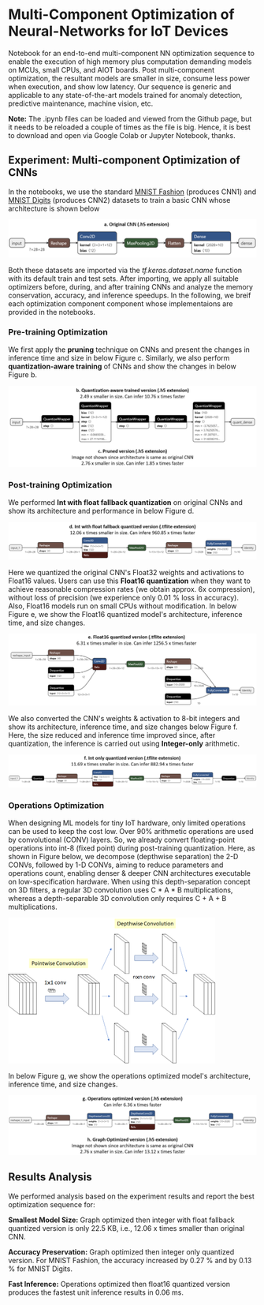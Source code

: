 # Multi-Component Optimization of Neural-Networks for IoT Devices

Notebook for an end-to-end multi-component NN optimization sequence to enable the execution of high memory plus computation demanding models on MCUs, small CPUs, and AIOT boards. Post multi-component optimization, the resultant models are smaller in size, consume less power when execution, and show low latency. Our sequence is generic and applicable to any state-of-the-art models trained for anomaly detection, predictive maintenance, machine vision, etc.

**Note:** The .ipynb files can be loaded and viewed from the Github page, but it needs to be reloaded a couple of times as the file is big. Hence, it is best to download and open via Google Colab or Jupyter Notebook, thanks.

## Experiment: Multi-component Optimization of CNNs

In the notebooks, we use the standard [MNIST Fashion](https://www.kaggle.com/zalando-research/fashionmnist) (produces CNN1) and [MNIST Digits](http://yann.lecun.com/exdb/mnist/) (produces CNN2) datasets to train a basic CNN whose architecture is shown below

![alt text](https://github.com/bharathsudharsan/CNN_on_MCU/blob/main/Original_CNN_architecture.png)

Both these datasets are imported via the *tf.keras.dataset.name* function with its default train and test sets. After importing, we apply all suitable optimizers before, during, and after training CNNs and analyze the memory conservation, accuracy, and inference speedups. In the following, we breif each optimization component component whose implementaions are provided in the notebooks.

### Pre-training Optimization

We first apply the **pruning** technique on CNNs and present the changes in inference time and size in below Figure c. Similarly, we also perform **quantization-aware training** of CNNs and show the changes in below Figure b. 

![alt text](https://github.com/bharathsudharsan/CNN_on_MCU/blob/main/Pre-training_optimization.png)

### Post-training Optimization

We performed **Int with float fallback quantization** on original CNNs and show its architecture and performance in below Figure d.

![alt text](https://github.com/bharathsudharsan/CNN_on_MCU/blob/main/Int_with_float_quantization_results.png)

Here we quantized the original CNN's Float32 weights and activations to Float16 values. Users can use this **Float16 quantization** when they want to achieve reasonable compression rates (we obtain approx. 6x compression), without loss of precision (we experience only 0.01 % loss in accuracy). Also, Float16 models run on small CPUs without modification. In below Figure e, we show the Float16 quantized model's architecture, inference time, and size changes. 

![alt text](https://github.com/bharathsudharsan/CNN_on_MCU/blob/main/float16_quantization_results.png)

We also converted the CNN's weights & activation to 8-bit integers and show its architecture, inference time, and size changes below Figure f. Here, the size reduced and inference time improved since, after quantization, the inference is carried out using **Integer-only** arithmetic.

![alt text](https://github.com/bharathsudharsan/CNN_on_MCU/blob/main/Int_only_quantization_results.png)

### Operations Optimization

When designing ML models for tiny IoT hardware, only limited operations can be used to keep the cost low. Over 90% arithmetic operations are used by convolutional (CONV) layers. So, we already convert floating-point operations into int-8 (fixed point) during post-training quantization. Here, as shown in Figure below, we decompose (depthwise separation) the 2-D CONVs, followed by 1-D CONVs, aiming to reduce parameters and operations count, enabling denser & deeper CNN architectures executable on low-specification hardware. When using this depth-separation concept on 3D filters, a regular 3D convolution uses C * A * B multiplications, whereas a depth-separable 3D convolution only requires C + A + B multiplications.

![alt text](https://github.com/bharathsudharsan/CNN_on_MCU/blob/main/Operations_optimization.png)

In below Figure g, we show the operations optimized model's architecture, inference time, and size changes.

![alt text](https://github.com/bharathsudharsan/CNN_on_MCU/blob/main/Operations_graph_optimization_results.png)

## Results Analysis

We performed analysis based on the experiment results and report the best optimization sequence for:

**Smallest Model Size:** Graph optimized then integer with float fallback quantized version is only 22.5 KB, i.e., 12.06 x times smaller than original CNN. 

**Accuracy Preservation:** Graph optimized then integer only quantized version. For MNIST Fashion, the accuracy increased by 0.27 % and by 0.13 % for MNIST Digits.

**Fast Inference:** Operations optimized then float16 quantized version produces the fastest unit inference results in 0.06 ms.
